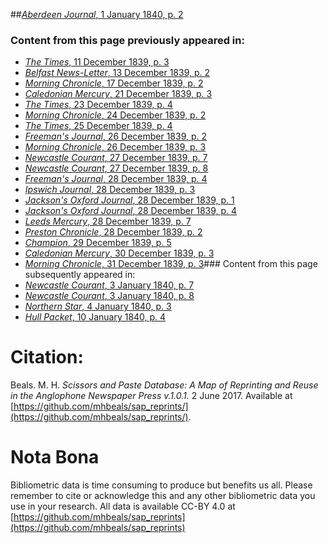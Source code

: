 ##[*Aberdeen Journal*, 1 January 1840, p. 2](https://mhbeals.github.io/sap_html/Aberdeen-Journal/Aberdeen-Journal-1-January-1840-p-2)

### Content from this page previously appeared in:
+ [*The Times*, 11 December 1839, p. 3](https://mhbeals.github.io/sap_html/The-Times/The-Times-11-December-1839-p-3)
+ [*Belfast News-Letter*, 13 December 1839, p. 2](https://mhbeals.github.io/sap_html/Belfast-News-Letter/Belfast-News-Letter-13-December-1839-p-2)
+ [*Morning Chronicle*, 17 December 1839, p. 2](https://mhbeals.github.io/sap_html/Morning-Chronicle/Morning-Chronicle-17-December-1839-p-2)
+ [*Caledonian Mercury*, 21 December 1839, p. 3](https://mhbeals.github.io/sap_html/Caledonian-Mercury/Caledonian-Mercury-21-December-1839-p-3)
+ [*The Times*, 23 December 1839, p. 4](https://mhbeals.github.io/sap_html/The-Times/The-Times-23-December-1839-p-4)
+ [*Morning Chronicle*, 24 December 1839, p. 2](https://mhbeals.github.io/sap_html/Morning-Chronicle/Morning-Chronicle-24-December-1839-p-2)
+ [*The Times*, 25 December 1839, p. 4](https://mhbeals.github.io/sap_html/The-Times/The-Times-25-December-1839-p-4)
+ [*Freeman's Journal*, 26 December 1839, p. 2](https://mhbeals.github.io/sap_html/Freeman's-Journal/Freeman's-Journal-26-December-1839-p-2)
+ [*Morning Chronicle*, 26 December 1839, p. 3](https://mhbeals.github.io/sap_html/Morning-Chronicle/Morning-Chronicle-26-December-1839-p-3)
+ [*Newcastle Courant*, 27 December 1839, p. 7](https://mhbeals.github.io/sap_html/Newcastle-Courant/Newcastle-Courant-27-December-1839-p-7)
+ [*Newcastle Courant*, 27 December 1839, p. 8](https://mhbeals.github.io/sap_html/Newcastle-Courant/Newcastle-Courant-27-December-1839-p-8)
+ [*Freeman's Journal*, 28 December 1839, p. 4](https://mhbeals.github.io/sap_html/Freeman's-Journal/Freeman's-Journal-28-December-1839-p-4)
+ [*Ipswich Journal*, 28 December 1839, p. 3](https://mhbeals.github.io/sap_html/Ipswich-Journal/Ipswich-Journal-28-December-1839-p-3)
+ [*Jackson's Oxford Journal*, 28 December 1839, p. 1](https://mhbeals.github.io/sap_html/Jackson's-Oxford-Journal/Jackson's-Oxford-Journal-28-December-1839-p-1)
+ [*Jackson's Oxford Journal*, 28 December 1839, p. 4](https://mhbeals.github.io/sap_html/Jackson's-Oxford-Journal/Jackson's-Oxford-Journal-28-December-1839-p-4)
+ [*Leeds Mercury*, 28 December 1839, p. 7](https://mhbeals.github.io/sap_html/Leeds-Mercury/Leeds-Mercury-28-December-1839-p-7)
+ [*Preston Chronicle*, 28 December 1839, p. 2](https://mhbeals.github.io/sap_html/Preston-Chronicle/Preston-Chronicle-28-December-1839-p-2)
+ [*Champion*, 29 December 1839, p. 5](https://mhbeals.github.io/sap_html/Champion/Champion-29-December-1839-p-5)
+ [*Caledonian Mercury*, 30 December 1839, p. 3](https://mhbeals.github.io/sap_html/Caledonian-Mercury/Caledonian-Mercury-30-December-1839-p-3)
+ [*Morning Chronicle*, 31 December 1839, p. 3](https://mhbeals.github.io/sap_html/Morning-Chronicle/Morning-Chronicle-31-December-1839-p-3)### Content from this page subsequently appeared in:
+ [*Newcastle Courant*, 3 January 1840, p. 7](https://mhbeals.github.io/sap_html/Newcastle-Courant/Newcastle-Courant-3-January-1840-p-7)
+ [*Newcastle Courant*, 3 January 1840, p. 8](https://mhbeals.github.io/sap_html/Newcastle-Courant/Newcastle-Courant-3-January-1840-p-8)
+ [*Northern Star*, 4 January 1840, p. 3](https://mhbeals.github.io/sap_html/Northern-Star/Northern-Star-4-January-1840-p-3)
+ [*Hull Packet*, 10 January 1840, p. 4](https://mhbeals.github.io/sap_html/Hull-Packet/Hull-Packet-10-January-1840-p-4)
                    
# Citation: 

Beals. M. H. *Scissors and Paste Database: A Map of Reprinting and Reuse in the Anglophone Newspaper Press v.1.0.1.* 2 June 2017. Available at [https://github.com/mhbeals/sap_reprints/](https://github.com/mhbeals/sap_reprints/). 
                    
# Nota Bona

Bibliometric data is time consuming to produce but benefits us all. Please remember to cite or acknowledge this and any other bibliometric data you use in your research. All data is available CC-BY 4.0 at [https://github.com/mhbeals/sap_reprints](https://github.com/mhbeals/sap_reprints)